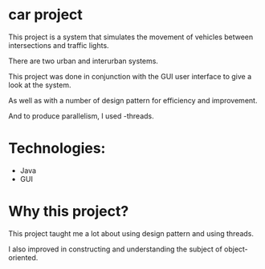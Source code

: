 # car project

This project is a system that simulates the movement of vehicles between intersections and traffic lights.

There are two urban and interurban systems.

This project was done in conjunction with the GUI user interface to give a look at the system.

As well as with a number of design pattern for efficiency and improvement.

And to produce parallelism, I used -threads.

# Technologies:
- Java
- GUI

# Why this project?

This project taught me a lot about using design pattern and using threads.

I also improved in constructing and understanding the subject of object-oriented.



